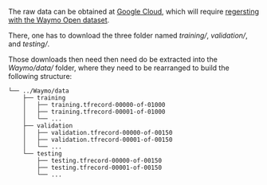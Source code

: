 The raw data can be obtained at [Google Cloud](https://console.cloud.google.com/storage/browser/waymo_open_dataset_motion_v_1_1_0/uncompressed/scenario;tab=objects?prefix=&forceOnObjectsSortingFiltering=false), which will require [regersting with the Waymo Open dataset](https://waymo.com/intl/en_us/open/download/).

There, one has to download the three folder named *training/*, *validation/*, and *testing/*.

Those downloads then need then need do be extracted into the *Waymo/data/* folder, where they need to be rearranged to build the following structure:
```
└── ../Waymo/data
    ├── training
    │   ├── training.tfrecord-00000-of-01000
    │   ├── training.tfrecord-00001-of-01000
    │   └── ...
    ├── validation
    │   ├── validation.tfrecord-00000-of-00150
    │   ├── validation.tfrecord-00001-of-00150
    │   └── ...
    └── testing
        ├── testing.tfrecord-00000-of-00150
        ├── testing.tfrecord-00001-of-00150
        └── ...
```
